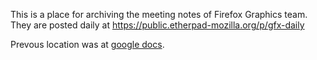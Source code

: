 This is a place for archiving the meeting notes of Firefox Graphics team. They are posted daily at https://public.etherpad-mozilla.org/p/gfx-daily

Prevous location was at [google docs](https://docs.google.com/document/d/1xCvXBD-QUK6T8E7tuCIOBqK1OcYw-hMGcmfI6kAgjOM).
